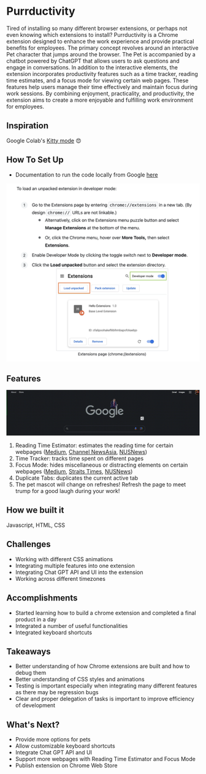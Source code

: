 # Purrductivity

Tired of installing so many different browser extensions, or perhaps not even knowing which extensions to install? Purrductivity is a Chrome extension designed to enhance the work experience and provide practical benefits for employees. The primary concept revolves around an interactive Pet character that jumps around the browser. The Pet is accompanied by a chatbot powered by ChatGPT that allows users to ask questions and engage in conversations. In addition to the interactive elements, the extension incorporates productivity features such as a time tracker, reading time estimates, and a focus mode for viewing certain web pages. These features help users manage their time effectively and maintain focus during work sessions. By combining enjoyment, practicality, and productivity, the extension aims to create a more enjoyable and fulfilling work environment for employees.

## Inspiration
Google Colab's [Kitty mode](https://twitter.com/i/status/1148286772863856642) 😍

## How To Set Up

- Documentation to run the code locally from Google [here](https://developer.chrome.com/docs/extensions/mv3/getstarted/development-basics/#load-unpacked)
<img src="doc-image/1.png" width="700">

## Features

![demo](doc-image/demo.gif)

1. Reading Time Estimator: estimates the reading time for certain webpages ([Medium]([url](https://medium.com/)), [Channel NewsAsia]([url](https://www.channelnewsasia.com/)), [NUSNews]([url](https://news.nus.edu.sg/)))
2. Time Tracker: tracks time spent on different pages
3. Focus Mode: hides miscellaneous or distracting elements on certain webpages ([Medium]([url](https://medium.com/)), [Straits Times]([url](https://www.straitstimes.com/)), [NUSNews]([url](https://news.nus.edu.sg/)))
4. Duplicate Tabs: duplicates the current active tab
5. The pet mascot will change on refreshes! Refresh the page to meet trump for a good laugh during your work!

## How we built it
Javascript, HTML, CSS

## Challenges
- Working with different CSS animations
- Integrating multiple features into one extension
- Integrating Chat GPT API and UI into the extension
- Working across different timezones

## Accomplishments
- Started learning how to build a chrome extension and completed a final product in a day 
- Integrated a number of useful functionalities
- Integrated keyboard shortcuts

## Takeaways
- Better understanding of how Chrome extensions are built and how to debug them
- Better understanding of CSS styles and animations
- Testing is important especially when integrating many different features as there may be regression bugs
- Clear and proper delegation of tasks is important to improve efficiency of development

## What's Next?
- Provide more options for pets 
- Allow customizable keyboard shortcuts
- Integrate Chat GPT API and UI
- Support more webpages with Reading Time Estimator and Focus Mode
- Publish extension on Chrome Web Store
